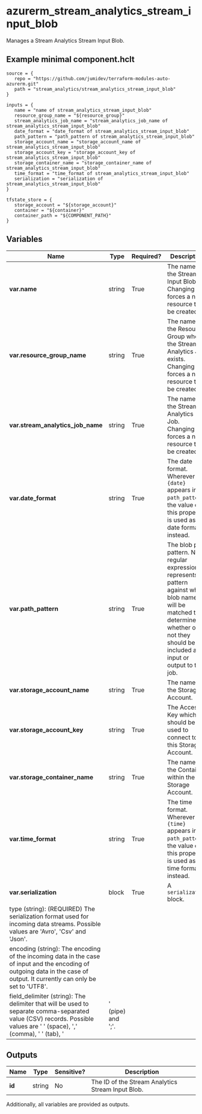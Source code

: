 # azurerm_stream_analytics_stream_input_blob

Manages a Stream Analytics Stream Input Blob.

## Example minimal component.hclt

```hcl
source = {
   repo = "https://github.com/jumidev/terraform-modules-auto-azurerm.git" 
   path = "stream_analytics/stream_analytics_stream_input_blob" 
}

inputs = {
   name = "name of stream_analytics_stream_input_blob" 
   resource_group_name = "${resource_group}" 
   stream_analytics_job_name = "stream_analytics_job_name of stream_analytics_stream_input_blob" 
   date_format = "date_format of stream_analytics_stream_input_blob" 
   path_pattern = "path_pattern of stream_analytics_stream_input_blob" 
   storage_account_name = "storage_account_name of stream_analytics_stream_input_blob" 
   storage_account_key = "storage_account_key of stream_analytics_stream_input_blob" 
   storage_container_name = "storage_container_name of stream_analytics_stream_input_blob" 
   time_format = "time_format of stream_analytics_stream_input_blob" 
   serialization = "serialization of stream_analytics_stream_input_blob" 
}

tfstate_store = {
   storage_account = "${storage_account}" 
   container = "${container}" 
   container_path = "${COMPONENT_PATH}" 
}

```

## Variables

| Name | Type | Required? |  Description |
| ---- | ---- | --------- |  ----------- |
| **var.name** | string | True | The name of the Stream Input Blob. Changing this forces a new resource to be created. | 
| **var.resource_group_name** | string | True | The name of the Resource Group where the Stream Analytics Job exists. Changing this forces a new resource to be created. | 
| **var.stream_analytics_job_name** | string | True | The name of the Stream Analytics Job. Changing this forces a new resource to be created. | 
| **var.date_format** | string | True | The date format. Wherever `{date}` appears in `path_pattern`, the value of this property is used as the date format instead. | 
| **var.path_pattern** | string | True | The blob path pattern. Not a regular expression. It represents a pattern against which blob names will be matched to determine whether or not they should be included as input or output to the job. | 
| **var.storage_account_name** | string | True | The name of the Storage Account. | 
| **var.storage_account_key** | string | True | The Access Key which should be used to connect to this Storage Account. | 
| **var.storage_container_name** | string | True | The name of the Container within the Storage Account. | 
| **var.time_format** | string | True | The time format. Wherever `{time}` appears in `path_pattern`, the value of this property is used as the time format instead. | 
| **var.serialization** | block | True | A `serialization` block. | | `serialization` block structure: || 
|   type (string): (REQUIRED) The serialization format used for incoming data streams. Possible values are 'Avro', 'Csv' and 'Json'. ||
|   encoding (string): The encoding of the incoming data in the case of input and the encoding of outgoing data in the case of output. It currently can only be set to 'UTF8'. ||
|   field_delimiter (string): The delimiter that will be used to separate comma-separated value (CSV) records. Possible values are ' ' (space), ',' (comma), '	' (tab), '|' (pipe) and ';'. ||




## Outputs

| Name | Type | Sensitive? | Description |
| ---- | ---- | --------- | --------- |
| **id** | string | No  | The ID of the Stream Analytics Stream Input Blob. | 

Additionally, all variables are provided as outputs.
